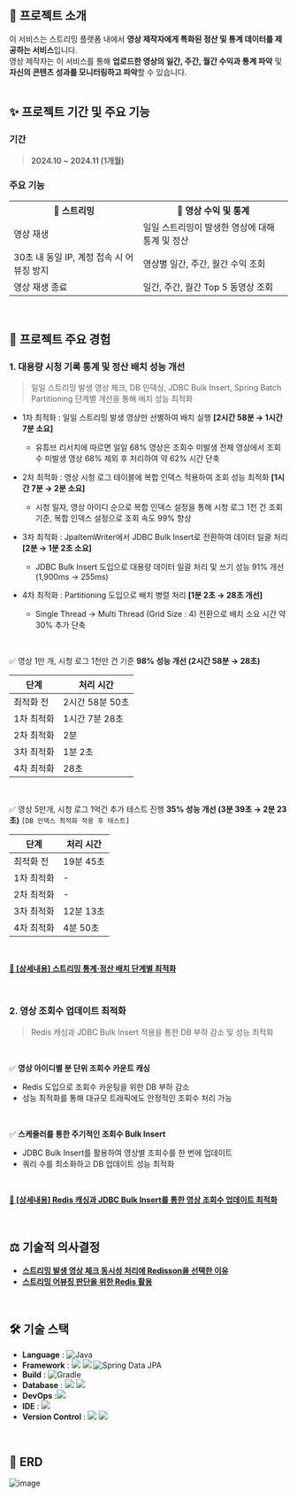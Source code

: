## 📢 프로젝트 소개
이 서비스는 스트리밍 플랫폼 내에서 **영상 제작자에게 특화된 정산 및 통계 데이터를 제공하는 서비스**입니다.<br>
영상 제작자는 이 서비스를 통해 **업로드한 영상의 일간, 주간, 월간 수익과 통계 파악** 및 **자신의 콘텐츠 성과를 모니터링하고 파악**할 수 있습니다.<br>
<br>

## ✨ 프로젝트 기간 및 주요 기능
### 기간
> **2024.10 ~ 2024.11 (1개월)**

### 주요 기능
<table>
  <tr>
    <th>📡 스트리밍</th>
    <th>🧮 영상 수익 및 통계</th>
  </tr>
  <tr>
    <td>영상 재생</td>
    <td>일일 스트리밍이 발생한 영상에 대해 통계 및 정산</td>
  </tr>
  <tr>
    <td>30초 내 동일 IP, 계정 접속 시 어뷰징 방지</td>
    <td>영상별 일간, 주간, 월간 수익 조회</td>
  </tr>
  <tr>
    <td>영상 재생 종료</td>
    <td>일간, 주간, 월간 Top 5 동영상 조회</td>
  </tr>
</table>
<br>

## 📌 프로젝트 주요 경험

### 1. 대용량 시청 기록 통계 및 정산 배치 성능 개선
> 일일 스트리밍 발생 영상 체크, DB 인덱싱, JDBC Bulk Insert, Spring Batch Partitioning 단계별 개선을 통해 배치 성능 최적화

- 1차 최적화 : 일일 스트리밍 발생 영상만 선별하여 배치 실행 **[2시간 58분 → 1시간 7분 소요]** <br>
  - 유튜브 리서치에 따르면 일일 68% 영상은 조회수 미발생 전체 영상에서 조회수 미발생 영상 68% 제외 후 처리하여 약 62% 시간 단축
    
- 2차 최적화 : 영상 시청 로그 테이블에 복합 인덱스 적용하여 조회 성능 최적화 **[1시간 7분 → 2분 소요]** <br>
  - 시청 일자, 영상 아이디 순으로 복합 인덱스 설정을 통해 시청 로그 1천 건 조회 기준, 복합 인덱스 설정으로 조회 속도 99% 향상

- 3차 최적화 : JpaItemWriter에서 JDBC Bulk Insert로 전환하여 데이터 일괄 처리 **[2분 → 1분 2초 소요]** <br>
  - JDBC Bulk Insert 도입으로 대용량 데이터 일괄 처리 및 쓰기 성능 91% 개선 (1,900ms → 255ms)

- 4차 최적화 : Partitioning 도입으로 배치 병렬 처리 **[1분 2초 → 28초 개선]** <br>
  - Single Thread -> Multi Thread (Grid Size : 4) 전환으로 배치 소요 시간 약 30% 추가 단축
 
<br>

✅ 영상 1만 개, 시청 로그 1천만 건 기준 **98% 성능 개선 (2시간 58분 → 28초)** <br>

| 단계 | 처리 시간 |
|------|-----------|
| 최적화 전 | 2시간 58분 50초 |
| 1차 최적화 | 1시간 7분 28초 |
| 2차 최적화 | 2분 |
| 3차 최적화 | 1분 2초 |
| 4차 최적화 | 28초 |
<br>

✅ 영상 5만개, 시청 로그 1억건 추가 테스트 진행 **35% 성능 개선 (3분 39초 → 2분 23초)** `[DB 인덱스 최적화 적용 후 테스트]` 

| 단계 | 처리 시간 |
|------|-----------|
| 최적화 전 | 19분 45초 |
| 1차 최적화 | - |
| 2차 최적화 | - |
| 3차 최적화 | 12분 13초 |
| 4차 최적화 | 4분 50초 |
<br>

[**🔗 [상세내용] 스트리밍 통계·정산 배치 단계별 최적화**](https://github.com/younghyun-j/streaming-settlement-2024/wiki/%EC%8A%A4%ED%8A%B8%EB%A6%AC%EB%B0%8D-%ED%86%B5%EA%B3%84%C2%B7%EC%A0%95%EC%82%B0-%EB%B0%B0%EC%B9%98-%EB%8B%A8%EA%B3%84%EB%B3%84-%EC%B5%9C%EC%A0%81%ED%99%94)

<br>

### 2. 영상 조회수 업데이트 최적화
> Redis 캐싱과 JDBC Bulk Insert 적용을 통한 DB 부하 감소 및 성능 최적화
<br>

✅ **영상 아이디별 분 단위 조회수 카운트 캐싱**
- Redis 도입으로 조회수 카운팅을 위한 DB 부하 감소
- 성능 최적화를 통해 대규모 트래픽에도 안정적인 조회수 처리 가능
<br>

✅ **스케줄러를 통한 주기적인 조회수 Bulk Insert**
- JDBC Bulk Insert를 활용하여 영상별 조회수를 한 번에 업데이트
- 쿼리 수를 최소화하고 DB 업데이트 성능 최적화 
<br>

[**🔗 [상세내용] Redis 캐싱과 JDBC Bulk Insert를 통한 영상 조회수 업데이트 최적화**](https://github.com/younghyun-j/streaming-settlement-2024/wiki/Redis-%EC%BA%90%EC%8B%B1%EA%B3%BC-JDBC-Bulk-Insert%EB%A5%BC-%ED%86%B5%ED%95%9C-%EC%98%81%EC%83%81-%EC%A1%B0%ED%9A%8C%EC%88%98-%EC%97%85%EB%8D%B0%EC%9D%B4%ED%8A%B8-%EC%B5%9C%EC%A0%81%ED%99%94)

<br>

## ⚖️ 기술적 의사결정

- [**스트리밍 발생 영상 체크 동시성 처리에 Redisson을 선택한 이유**](https://github.com/younghyun-j/streaming-settlement-2024/wiki/%EC%8A%A4%ED%8A%B8%EB%A6%AC%EB%B0%8D-%EB%B0%9C%EC%83%9D-%EC%98%81%EC%83%81-%EC%B2%B4%ED%81%AC-%EB%8F%99%EC%8B%9C%EC%84%B1-%EC%B2%98%EB%A6%AC%EC%97%90-Redisson%EC%9D%84-%EC%84%A0%ED%83%9D%ED%95%9C-%EC%9D%B4%EC%9C%A0) <br>
- [**스트리밍 어뷰징 판단을 위한 Redis 활용**](https://github.com/younghyun-j/streaming-settlement-2024/wiki/%EC%8A%A4%ED%8A%B8%EB%A6%AC%EB%B0%8D-%EC%96%B4%EB%B7%B0%EC%A7%95-%ED%8C%90%EB%8B%A8%EC%9D%84-%EC%9C%84%ED%95%9C-Redis-%ED%99%9C%EC%9A%A9) <br>

<br>

## 🛠️ 기술 스택

- **Language** : ![Java](https://img.shields.io/badge/Java17-%23ED8B00.svg?style=square&logo=openjdk&logoColor=white) <br>
- **Framework** : <img src = "https://img.shields.io/badge/Springboot 3.3.5-6DB33F?&logo=springboot&logoColor=white"> <img src = "https://img.shields.io/badge/Spring Batch 5 -6DB33F?&logo=Spring&logoColor=white"> ![Spring Data JPA](https://img.shields.io/badge/Spring%20Data%20JPA-6DB33F?style=square&logo=Spring&logoColor=white) <br>
- **Build** : ![Gradle](https://img.shields.io/badge/Gradle%208-02303A.svg?style=square&logo=Gradle&logoColor=white)
- **Database** : <img src = "https://img.shields.io/badge/MySQL 8-4479A1?&logo=MySQL&logoColor=white"> <img src = "https://img.shields.io/badge/Redis-FF4438?&logo=redis&logoColor=white">
- **DevOps** :<img src = "https://img.shields.io/badge/Docker-2496ED?&logo=docker&logoColor=white">
- **IDE** : <img src = "https://img.shields.io/badge/Intellij Idea-000000?&logo=intellijidea&logoColor=white">
- **Version Control** : <img src = "https://img.shields.io/badge/Git-F05032?&logo=git&logoColor=white"> <img src = "https://img.shields.io/badge/Github-181717?&logo=github&logoColor=white">
<br>

## 📄 ERD
![image](https://github.com/user-attachments/assets/6d36a014-7f49-407a-9ccb-957d691729eb)
